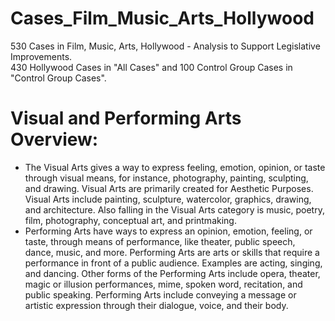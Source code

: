 # Cases_Film_Music_Arts_Hollywood
530 Cases in Film, Music, Arts, Hollywood - Analysis to Support Legislative Improvements.
<br /> 430 Hollywood Cases in "All Cases" and 100 Control Group Cases in "Control Group Cases".
<br />
# Visual and Performing Arts Overview:
- The Visual Arts gives a way to express feeling, emotion, opinion, or taste through visual means, for instance, photography, painting, sculpting, and drawing. Visual Arts are primarily created for Aesthetic Purposes. Visual Arts include painting, sculpture, watercolor, graphics, drawing, and architecture. Also falling in the Visual Arts category is music, poetry, film, photography, conceptual art, and printmaking.
- Performing Arts have ways to express an opinion, emotion, feeling, or taste, through means of performance, like theater, public speech, dance, music, and more. Performing Arts are arts or skills that require a performance in front of a public audience. Examples are acting, singing, and dancing. Other forms of the Performing Arts include opera, theater, magic or illusion performances, mime, spoken word, recitation, and public speaking. Performing Arts include conveying a message or artistic expression through their dialogue, voice, and their body.
